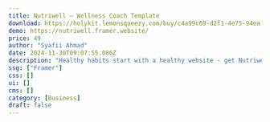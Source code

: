 ```yaml
---
title: Nutriwell — Wellness Coach Template
download: https://holykit.lemonsqueezy.com/buy/c4a99c69-d2f1-4e75-94ea-0282fc2ecbf4
demo: https://nutriwell.framer.website/
price: 49
author: "Syafii Ahmad"
date: 2024-11-30T09:07:55.086Z
description: "Healthy habits start with a healthy website - get Nutriwell, a wellness coach Framer template. Easy to customize, responsive, and perfect for wellness coaches."
ssg: ["Framer"]
css: []
ui: []
cms: []
category: [Business]
draft: false
---
```

